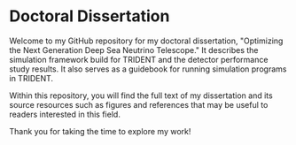 # Doctoral Dissertation

Welcome to my GitHub repository for my doctoral dissertation, "Optimizing the Next Generation Deep Sea Neutrino Telescope." 
It describes the simulation framework build for TRIDENT and the detector performance study results. 
It also serves as a guidebook for running simulation programs in TRIDENT. 

Within this repository, you will find the full text of my dissertation and its source resources such as figures and references that may be useful to readers interested in this field. 

Thank you for taking the time to explore my work!